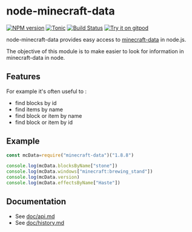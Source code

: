 # node-minecraft-data
[![NPM version](https://badge.fury.io/js/minecraft-data.svg)](http://badge.fury.io/js/minecraft-data)
[![Tonic](https://img.shields.io/badge/tonic-try%20it-blue.svg)](https://tonicdev.com/npm/minecraft-data)
[![Build Status](https://circleci.com/gh/PrismarineJS/node-minecraft-data/tree/master.svg?style=shield)](https://circleci.com/gh/PrismarineJS/node-minecraft-data/tree/master)
[![Try it on gitpod](https://img.shields.io/badge/try-on%20gitpod-brightgreen.svg)](https://gitpod.io/#https://github.com/PrismarineJS/node-minecraft-data)

node-minecraft-data provides easy access to [minecraft-data](https://github.com/PrismarineJS/minecraft-data) in node.js.

The objective of this module is to make easier to look for information in minecraft-data in node.

## Features

For example it's often useful to :

* find blocks by id
* find items by name
* find block or item by name
* find block or item by id

## Example

```js
const mcData=require("minecraft-data")("1.8.8")

console.log(mcData.blocksByName["stone"])
console.log(mcData.windows["minecraft:brewing_stand"])
console.log(mcData.version)
console.log(mcData.effectsByName["Haste"])
```

## Documentation

 * See [doc/api.md](doc/api.md)
 * See [doc/history.md](doc/history.md)

